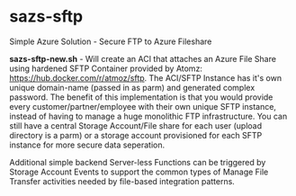 # sazs-sftp
Simple Azure Solution - Secure FTP to Azure Fileshare

**sazs-sftp-new.sh** - Will create an ACI that attaches an Azure File Share using hardened SFTP Container provided by Atomz: https://hub.docker.com/r/atmoz/sftp.  The ACI/SFTP Instance has it's own unique domain-name (passed in as parm) and generated complex password.  The benefit of this implementation is that you would provide every customer/partner/employee with their own unique SFTP instance, instead of having to manage a huge monolithic FTP infrastructure.  You can still have a central Storage Account/File share for each user (upload directory is a parm) or a storage account provisioned for each SFTP instance for more secure data seperation.

Additional simple backend Server-less Functions can be triggered by Storage Account Events to support the common types of Manage File Transfer activities needed by file-based integration patterns.
